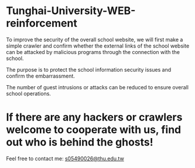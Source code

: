 # Tunghai-University-WEB-reinforcement

To improve the security of the overall school website, we will first make a simple crawler and confirm whether the external links of the school website can be attacked by malicious programs through the connection with the school.

The purpose is to protect the school information security issues and confirm the embarrassment. 

The number of guest intrusions or attacks can be reduced to ensure overall school operations.

# If there are any hackers or crawlers welcome to cooperate with us, find out who is behind the ghosts!

Feel free to contact me: s05490026@thu.edu.tw
